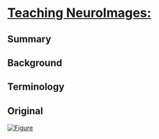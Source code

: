 <!--
Filename: 	2019-05-13_12M.md
Project: 	/Users/shume/Developer/physician/Neurol/TNI
Author: 	shumez <https://github.com/shumez>
Created: 	2019-05-14 16:39:2
Modified: 	2019-05-14 16:41:58
-----
Copyright (c) 2019 shumez
-->

# [Teaching NeuroImages: ][2019_]

## Summary

## Background

## Terminology

## Original

> 

[![Figure][fig]][fig]

## 

<!-- ref -->
[2019_]: .

<!-- fig -->
[fig]: . ""